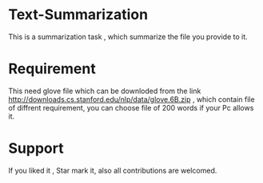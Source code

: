 # Text-Summarization
This is a summarization task , which summarize the file you provide to it.

# Requirement
This need glove file which can be downloded from the link http://downloads.cs.stanford.edu/nlp/data/glove.6B.zip , which contain file of diffrent requirement, you can choose file of 200 words if your Pc allows it.

# Support
If you liked it , Star mark it, also all contributions are welcomed. 

